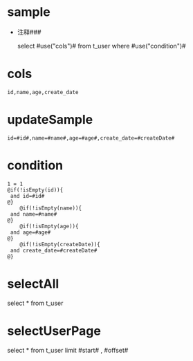 sample
===
* 注释###

    select #use("cols")# from t_user  where  #use("condition")#

cols
===
	id,name,age,create_date

updateSample
===

	id=#id#,name=#name#,age=#age#,create_date=#createDate#

condition
===

    1 = 1
    @if(!isEmpty(id)){
     and id=#id#
    @}
        @if(!isEmpty(name)){
     and name=#name#
    @}
        @if(!isEmpty(age)){
     and age=#age#
    @}
        @if(!isEmpty(createDate)){
     and create_date=#createDate#
    @}
selectAll
===
select * from t_user

selectUserPage
===
select * from t_user limit #start# , #offset#
